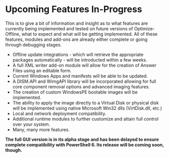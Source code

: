 # Upcoming Features In-Progress #

This is to give a bit of information and insight as to what features are currently being implemented and tested on future versions of Optimize-Offline, what to expect and what will be getting implemented.
All of these features, modules and add-ons are already either complete or going through debugging stages.

* Offline update integrations - which will retrieve the appropriate packages automatically - will be introducted within a few weeks.
* A full XML writer add-on module will allow for the creation of Answer Files using an editable form.
* Current Windows Apps and manifests will be able to be updated.
* A DISM.API and WimgAPI library will be incorporated allowing for full core component removal options and advanced imaging features.
* The creation of custom WindowsPE bootable images will be implemented.
* The ability to apply the image directly to a Virtual Disk or physical disk will be implemented using native Microsoft Win32 dlls (VirtDisk.dll, etc.)
* Local and network deployment compatibility.
* Additional runtime modules to further customize and attain full control over your system.
* Many, many more features.

**The full GUI version is in its alpha stage and has been delayed to ensure complete compatibility with PowerShell 6. Its release will be coming soon, though.**